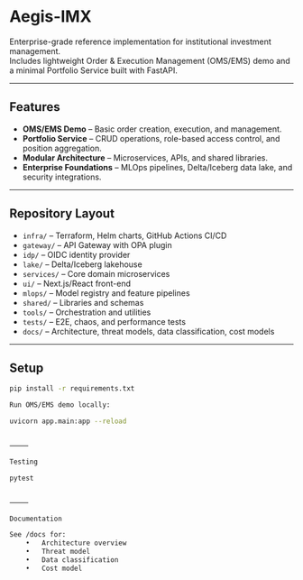 # Aegis-IMX

Enterprise-grade reference implementation for institutional investment management.  
Includes lightweight Order & Execution Management (OMS/EMS) demo and a minimal Portfolio Service built with FastAPI.

---

## Features
- **OMS/EMS Demo** – Basic order creation, execution, and management.
- **Portfolio Service** – CRUD operations, role-based access control, and position aggregation.
- **Modular Architecture** – Microservices, APIs, and shared libraries.
- **Enterprise Foundations** – MLOps pipelines, Delta/Iceberg data lake, and security integrations.

---

## Repository Layout
- `infra/` – Terraform, Helm charts, GitHub Actions CI/CD
- `gateway/` – API Gateway with OPA plugin
- `idp/` – OIDC identity provider
- `lake/` – Delta/Iceberg lakehouse
- `services/` – Core domain microservices
- `ui/` – Next.js/React front-end
- `mlops/` – Model registry and feature pipelines
- `shared/` – Libraries and schemas
- `tools/` – Orchestration and utilities
- `tests/` – E2E, chaos, and performance tests
- `docs/` – Architecture, threat models, data classification, cost models

---

## Setup

```bash
pip install -r requirements.txt

Run OMS/EMS demo locally:

uvicorn app.main:app --reload


⸻

Testing

pytest


⸻

Documentation

See /docs for:
	•	Architecture overview
	•	Threat model
	•	Data classification
	•	Cost model